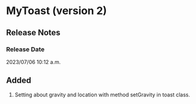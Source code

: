 # MyToast (version 2)
## Release Notes
### Release Date
2023/07/06 10:12 a.m.
## Added
1. Setting about gravity and location with method setGravity in toast class.
